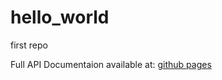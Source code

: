 # hello_world
first repo

Full API Documentaion available at: [github pages](https://hamiltonparker.github.io/hello_world/)
